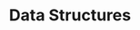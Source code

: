 ---
title: Data Structures 
weight: 0
excerpt: Asymptotic Notation is the hardware independent notation used to tell the time and space complexity of an algorithm. Meaning it's a standardized way of measuring how much memory an algorithm uses or how long it runs for given an input.
seo:
  title: 'Data Structures '
  description: 'In Javascript'
  robots: []
  extra: []
template: docs
---